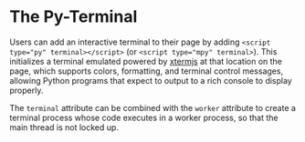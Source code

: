 # The Py-Terminal

Users can add an interactive terminal to their page by adding `<script type="py" terminal></script>` (or `<script type="mpy" terminal>`). This initializes a terminal emulated powered by [xtermjs](https://xtermjs.org/) at that location on the page, which supports colors, formatting, and terminal control messages, allowing Python programs that expect to output to a rich console to display properly.

The `terminal` attribute can be combined with the `worker` attribute to create a terminal process whose code executes in a worker process, so that the main thread is not locked up.